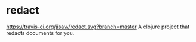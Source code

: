 # redact
https://travis-ci.org/jisaw/redact.svg?branch=master
A clojure project that redacts documents for you.
